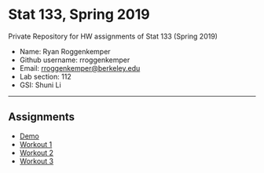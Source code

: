 # Stat 133, Spring 2019

Private Repository for HW assignments of Stat 133 (Spring 2019)

- Name: Ryan Roggenkemper
- Github username: rroggenkemper
- Email: rroggenkemper@berkeley.edu
- Lab section: 112
- GSI: Shuni Li

-----

## Assignments

- [Demo](demo)
- [Workout 1](workout01)
- [Workout 2](workout02)
- [Workout 3](workout03/binomial)


